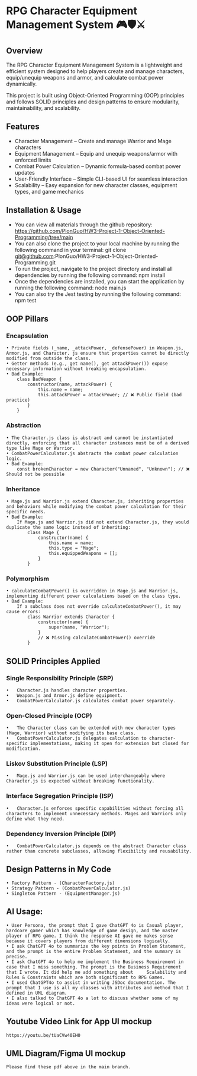 # RPG Character Equipment Management System 🎮🛡️⚔️

## Overview

The RPG Character Equipment Management System is a lightweight and efficient system designed to help players create and manage characters, equip/unequip weapons and armor, and calculate combat power dynamically.

This project is built using Object-Oriented Programming (OOP) principles and follows SOLID principles and design patterns to ensure modularity, maintainability, and scalability.

## Features

- Character Management – Create and manage Warrior and Mage characters
- Equipment Management – Equip and unequip weapons/armor with enforced limits
- Combat Power Calculation – Dynamic formula-based combat power updates
- User-Friendly Interface – Simple CLI-based UI for seamless interaction
- Scalability – Easy expansion for new character classes, equipment types, and game mechanics

## Installation & Usage

- You can view all materials through the github repository: https://github.com/PlonGuo/HW3-Project-1-Object-Oriented-Programming/tree/main
- You can also clone the project to your local machine by running the following command in your terminal: git clone git@github.com:PlonGuo/HW3-Project-1-Object-Oriented-Programming.git
- To run the project, navigate to the project directory and install all dependencies by running the following command: npm install
- Once the dependencies are installed, you can start the application by running the following command: node main.js
- You can also try the Jest testing by running the following command: npm test

## OOP Pillars

### Encapsulation

    • Private fields (_name, _attackPower, _defensePower) in Weapon.js, Armor.js, and Character. js ensure that properties cannot be directly modified from outside the class.
    • Getter methods (e.g., get name(), get attackPower()) expose necessary information without breaking encapsulation.
    • Bad Example:
        class BadWeapon {
            constructor(name, attackPower) {
                this.name = name;
                this.attackPower = attackPower; // ❌ Public field (bad practice)
            }
        }

### Abstraction

    • The Character.js class is abstract and cannot be instantiated directly, enforcing that all character instances must be of a derived type like Mage or Warrior.
    • CombatPowerCalculator.js abstracts the combat power calculation logic.
    • Bad Example:
        const brokenCharacter = new Character("Unnamed", "Unknown"); // ❌ Should not be possible

### Inheritance

    • Mage.js and Warrior.js extend Character.js, inheriting properties and behaviors while modifying the combat power calculation for their specific needs.
    • Bad Example:
        If Mage.js and Warrior.js did not extend Character.js, they would duplicate the same logic instead of inheriting:
            class Mage {
                constructor(name) {
                    this.name = name;
                    this.type = "Mage";
                    this.equippedWeapons = [];
                }
            }

### Polymorphism

    • calculateCombatPower() is overridden in Mage.js and Warrior.js, implementing different power calculations based on the class type.
    • Bad Example:
        If a subclass does not override calculateCombatPower(), it may cause errors:
            class Warrior extends Character {
                constructor(name) {
                    super(name, "Warrior");
                }
                // ❌ Missing calculateCombatPower() override
            }

## SOLID Principles Applied

### Single Responsibility Principle (SRP)

    •	Character.js handles character properties.
    •	Weapon.js and Armor.js define equipment.
    •	CombatPowerCalculator.js calculates combat power separately.

### Open-Closed Principle (OCP)

    •	The Character class can be extended with new character types (Mage, Warrior) without modifying its base class.
    •	CombatPowerCalculator.js delegates calculation to character-specific implementations, making it open for extension but closed for modification.

### Liskov Substitution Principle (LSP)

    •	Mage.js and Warrior.js can be used interchangeably where Character.js is expected without breaking functionality.

### Interface Segregation Principle (ISP)

    •	Character.js enforces specific capabilities without forcing all characters to implement unnecessary methods. Mages and Warriors only define what they need.

### Dependency Inversion Principle (DIP)

    •	CombatPowerCalculator.js depends on the abstract Character class rather than concrete subclasses, allowing flexibility and reusability.

## Design Patterns in My Code

    • Factory Pattern - (CharacterFactory.js)
    • Strategy Pattern - (CombatPowerCalculator.js)
    • Singleton Pattern - (EquipmentManager.js)

## AI Usage:

    • User Persona, the prompt that I gave ChatGPT 4o is Casual player, hardcore gamer which has knowledge of game design, and the master player of RPG game. I think the response AI gave me makes sense because it covers players from different dimensions logically.    
    • I ask ChatGPT 4o to summarize the key points in Problem Statement, and the prompt is the entire Problem Statement, and the summary is precise.
    • I ask ChatGPT 4o to help me implement the Business Requirement in case that I miss something. The prompt is the Business Requirement that I wrote. It did help me add something about     Scalability and Rules & Constraints which are both significant to RPG Games. 
    • I used ChatGPT4o to assist in writing JSDoc documentation. The prompt that I use is all my classes with attributes and method that I defined in UML diagram.
    • I also talked to ChatGPT 4o a lot to discuss whether some of my ideas were logical or not.

## Youtube Video Link for App UI mockup
    https://youtu.be/tUaCVw40EH0

## UML Diagram/Figma UI mockup
    Please find these pdf above in the main branch.

